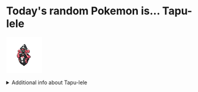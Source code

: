 # Today's random Pokemon is... Tapu-lele

![Tapu-lele shiny sprite](https://raw.githubusercontent.com/PokeAPI/sprites/master/sprites/pokemon/shiny/786.png)

<details>
<summary>Additional info about Tapu-lele</summary>

| srpite type | image |
|------|------|
| back_default | ![Tapu-lele back_default sprite](https://raw.githubusercontent.com/PokeAPI/sprites/master/sprites/pokemon/back/786.png) |
| front_default | ![Tapu-lele front_default sprite](https://raw.githubusercontent.com/PokeAPI/sprites/master/sprites/pokemon/786.png) | </details>